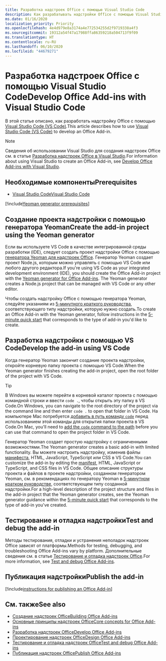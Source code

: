 ```yaml
---
title: Разработка надстроек Office с помощью Visual Studio Code
description: Как разрабатывать надстройки Office с помощью Visual Studio Code
ms.date: 01/16/2020
localization_priority: Priority
ms.openlocfilehash: 4e4d979e8a3174a4e772534255d2f9719338a4f3
ms.sourcegitcommit: 19312a54f47a17988ffa86359218a504713f9f09
ms.translationtype: HT
ms.contentlocale: ru-RU
ms.lasthandoff: 06/10/2020
ms.locfileid: "44679271"
---
```

# <a name="develop-office-add-ins-with-visual-studio-code"></a><span data-ttu-id="11c8e-103">Разработка надстроек Office с помощью Visual Studio Code</span><span class="sxs-lookup"><span data-stu-id="11c8e-103">Develop Office Add-ins with Visual Studio Code</span></span>

<span data-ttu-id="11c8e-104">В этой статье описано, как разработать надстройку Office с помощью [Visual Studio Code (VS Code)](https://code.visualstudio.com).</span><span class="sxs-lookup"><span data-stu-id="11c8e-104">This article describes how to use [Visual Studio Code (VS Code)](https://code.visualstudio.com) to develop an Office Add-in.</span></span>

> [!NOTE]
> <span data-ttu-id="11c8e-105">Сведения об использовании Visual Studio для создания надстроек Office см. в статье [Разработка надстроек Office в Visual Studio](develop-add-ins-visual-studio.md).</span><span class="sxs-lookup"><span data-stu-id="11c8e-105">For information about using Visual Studio to create an Office Add-in, see [Develop Office Add-ins with Visual Studio](develop-add-ins-visual-studio.md).</span></span>

## <a name="prerequisites"></a><span data-ttu-id="11c8e-106">Необходимые компоненты</span><span class="sxs-lookup"><span data-stu-id="11c8e-106">Prerequisites</span></span>

- [<span data-ttu-id="11c8e-107">Visual Studio Code</span><span class="sxs-lookup"><span data-stu-id="11c8e-107">Visual Studio Code</span></span>](https://code.visualstudio.com/)

[!include[Yeoman generator prerequisites](../includes/quickstart-yo-prerequisites.md)]

## <a name="create-the-add-in-project-using-the-yeoman-generator"></a><span data-ttu-id="11c8e-108">Создание проекта надстройки с помощью генератора Yeoman</span><span class="sxs-lookup"><span data-stu-id="11c8e-108">Create the add-in project using the Yeoman generator</span></span>

<span data-ttu-id="11c8e-109">Если вы используете VS Code в качестве интегрированной среды разработки (IDE), следует создать проект надстройки Office с помощью [генератора Yeoman для надстроек Office](https://github.com/OfficeDev/generator-office). Генератор Yeoman создает проект Node.js, которым можно управлять с помощью VS Code или любого другого редактора.</span><span class="sxs-lookup"><span data-stu-id="11c8e-109">If you're using VS Code as your integrated development environment (IDE), you should create the Office Add-in project with the [Yeoman generator for Office Add-ins](https://github.com/OfficeDev/generator-office). The Yeoman generator creates a Node.js project that can be managed with VS Code or any other editor.</span></span> 

<span data-ttu-id="11c8e-110">Чтобы создать надстройку Office с помощью генератора Yeoman, следуйте указаниям из [5-минутного краткого руководства](/office/dev/add-ins/), соответствующего типу надстройки, которую нужно создать.</span><span class="sxs-lookup"><span data-stu-id="11c8e-110">To create an Office Add-in with the Yeoman generator, follow instructions in the [5-minute quick start](/office/dev/add-ins/) that corresponds to the type of add-in you'd like to create.</span></span>

## <a name="develop-the-add-in-using-vs-code"></a><span data-ttu-id="11c8e-111">Разработка надстройки с помощью VS Code</span><span class="sxs-lookup"><span data-stu-id="11c8e-111">Develop the add-in using VS Code</span></span>

<span data-ttu-id="11c8e-112">Когда генератор Yeoman закончит создание проекта надстройки, откройте корневую папку проекта с помощью VS Code.</span><span class="sxs-lookup"><span data-stu-id="11c8e-112">When the Yeoman generator finishes creating the add-in project, open the root folder of the project with VS Code.</span></span> 

> [!TIP]
> <span data-ttu-id="11c8e-113">В Windows вы можете перейти в корневой каталог проекта с помощью командной строки и ввести `code .`, чтобы открыть эту папку в VS Code.</span><span class="sxs-lookup"><span data-stu-id="11c8e-113">On Windows, you can navigate to the root directory of the project via the command line and then enter `code .` to open that folder in VS Code.</span></span> <span data-ttu-id="11c8e-114">На компьютере Mac потребуется [добавить в путь команду `code`](https://code.visualstudio.com/docs/setup/mac#_launching-from-the-command-line) перед использованием этой команды для открытия папки проекта в VS Code.</span><span class="sxs-lookup"><span data-stu-id="11c8e-114">On Mac, you'll need to [add the `code` command to the path](https://code.visualstudio.com/docs/setup/mac#_launching-from-the-command-line) before you can use that command to open the project folder in VS Code.</span></span>

<span data-ttu-id="11c8e-115">Генератор Yeoman создает простую надстройку с ограниченными возможностями.</span><span class="sxs-lookup"><span data-stu-id="11c8e-115">The Yeoman generator creates a basic add-in with limited functionality.</span></span> <span data-ttu-id="11c8e-116">Вы можете настроить надстройку, изменив файлы [манифеста](add-in-manifests.md), HTML, JavaScript, TypeScript или CSS в VS Code.</span><span class="sxs-lookup"><span data-stu-id="11c8e-116">You can customize the add-in by editing the [manifest](add-in-manifests.md), HTML, JavaScript or TypeScript, and CSS files in VS Code.</span></span> <span data-ttu-id="11c8e-117">Общее описание структуры проекта и файлов в проекте надстройки, созданном генератором Yeoman, см. в рекомендациях по генератору Yeoman в [5-минутном кратком руководстве](/office/dev/add-ins/), соответствующем типу созданной надстройки.</span><span class="sxs-lookup"><span data-stu-id="11c8e-117">For a high-level description of the project structure and files in the add-in project that the Yeoman generator creates, see the Yeoman generator guidance within the [5-minute quick start](/office/dev/add-ins/) that corresponds to the type of add-in you've created.</span></span>

## <a name="test-and-debug-the-add-in"></a><span data-ttu-id="11c8e-118">Тестирование и отладка надстройки</span><span class="sxs-lookup"><span data-stu-id="11c8e-118">Test and debug the add-in</span></span>

<span data-ttu-id="11c8e-119">Методы тестирования, отладки и устранения неполадок надстроек Office зависят от платформы.</span><span class="sxs-lookup"><span data-stu-id="11c8e-119">Methods for testing, debugging, and troubleshooting Office Add-ins vary by platform.</span></span> <span data-ttu-id="11c8e-120">Дополнительные сведения см. в статье [Тестирование и отладка надстроек Office](../testing/test-debug-office-add-ins.md).</span><span class="sxs-lookup"><span data-stu-id="11c8e-120">For more information, see [Test and debug Office Add-ins](../testing/test-debug-office-add-ins.md).</span></span>

## <a name="publish-the-add-in"></a><span data-ttu-id="11c8e-121">Публикация надстройки</span><span class="sxs-lookup"><span data-stu-id="11c8e-121">Publish the add-in</span></span>

[!include[instructions for publishing an Office Add-in](../includes/publish-add-in.md)]

## <a name="see-also"></a><span data-ttu-id="11c8e-122">См. также</span><span class="sxs-lookup"><span data-stu-id="11c8e-122">See also</span></span>

- [<span data-ttu-id="11c8e-123">Создание надстроек Office</span><span class="sxs-lookup"><span data-stu-id="11c8e-123">Building Office Add-ins</span></span>](../overview/office-add-ins-fundamentals.md)
- [<span data-ttu-id="11c8e-124">Основные принципы надстроек Office</span><span class="sxs-lookup"><span data-stu-id="11c8e-124">Core concepts for Office Add-ins</span></span>](../overview/core-concepts-office-add-ins.md)
- [<span data-ttu-id="11c8e-125">Разработка надстроек Office</span><span class="sxs-lookup"><span data-stu-id="11c8e-125">Develop Office Add-ins</span></span>](../develop/develop-overview.md)
- [<span data-ttu-id="11c8e-126">Проектирование надстроек Office</span><span class="sxs-lookup"><span data-stu-id="11c8e-126">Design Office Add-ins</span></span>](../design/add-in-design.md)
- [<span data-ttu-id="11c8e-127">Тестирование и отладка надстроек Office</span><span class="sxs-lookup"><span data-stu-id="11c8e-127">Test and debug Office Add-ins</span></span>](../testing/test-debug-office-add-ins.md)
- [<span data-ttu-id="11c8e-128">Публикация надстроек Office</span><span class="sxs-lookup"><span data-stu-id="11c8e-128">Publish Office Add-ins</span></span>](../publish/publish.md)